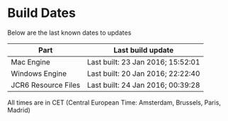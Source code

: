 # Build Dates

Below are the last known dates to updates

Part | Last build update
-----|-----
Mac Engine | Last built: 23 Jan 2016; 15:52:01
Windows Engine | Last built: 20 Jan 2016; 22:22:40
JCR6 Resource Files | Last built: 24 Jan 2016; 00:39:28
All times are in CET (Central European Time: Amsterdam, Brussels, Paris, Madrid)



